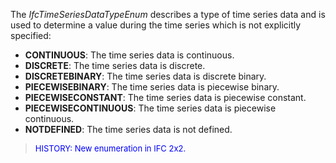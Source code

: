 ﻿The _IfcTimeSeriesDataTypeEnum_ describes a type of time series data and is used to determine a value during the time series which is not explicitly specified:

* **CONTINUOUS**: The time series data is continuous.
* **DISCRETE**: The time series data is discrete.
* **DISCRETEBINARY**: The time series data is discrete binary.
* **PIECEWISEBINARY**: The time series data is piecewise binary.
* **PIECEWISECONSTANT**: The time series data is piecewise constant.
* **PIECEWISECONTINUOUS**: The time series data is piecewise continuous.
* **NOTDEFINED**: The time series data is not defined.

> <font color="#0000FF" size="-1"> HISTORY: New enumeration in IFC
		  2x2.<br>   </font>
>